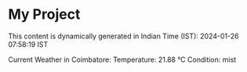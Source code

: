 # My Project

This content is dynamically generated in Indian Time (IST): 2024-01-26 07:58:19 IST


Current Weather in Coimbatore:
Temperature: 21.88 °C
Condition: mist
